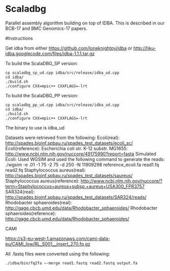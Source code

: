 # Scaladbg
Parallel assembly algorithm building on top of IDBA. This is described in our BCB-17 and BMC Genomics-17 papers.

#Instructions

Get idba from either https://github.com/loneknightpy/idba or http://hku-idba.googlecode.com/files/idba-1.1.1.tar.gz

To build the ScalaDBG_SP version:

    cp scaladbg_sp_ud.cpp idba/src/release/idba_ud.cpp
    cd idba/
    ./build.sh   
    ./configure CXX=mpic++ CXXFLAGS=-lrt

To build the ScalaDBG_PP version:

    cp scaladbg_pp_ud.cpp idba/src/release/idba_ud.cpp
    cd idba/
    ./build.sh   
    ./configure CXX=mpic++ CXXFLAGS=-lrt

The binary to use is idba_ud

Datasets were retrieved from the following:
Ecoli(real): http://spades.bioinf.spbau.ru/spades_test_datasets/ecoli_sc/
Ecoli(reference): Escherichia coli str. K-12 substr. MG1655: http://www.ncbi.nlm.nih.gov/nuccore/49175990?report=fasta
Simulated Ecoli: Used WGSIM and used the following command to generate the reads: ./wgsim -e .01 -1 75 -2 75 -d 250 -N 11909298 reference_ecoli.fa read1.fq read2.fq
Staphylococcus aureus(real): http://spades.bioinf.spbau.ru/spades_test_datasets/saureus/
Staphylococcus aureus(reference): http://www.ncbi.nlm.nih.gov/nuccore/?term=Staphylococcus+aureus+subsp.+aureus+USA300_FPR3757
SAR324(real): http://spades.bioinf.spbau.ru/spades_test_datasets/SAR324/reads/
Rhodobacter sphaeroides(real): http://gage.cbcb.umd.edu/data/Rhodobacter_sphaeroides/
Rhodobacter sphaeroides(reference): http://gage.cbcb.umd.edu/data/Rhodobacter_sphaeroides/
 

CAMI 

https://s3-eu-west-1.amazonaws.com/cami-data-eu/CAMI_low/RL_S001__insert_270.fq.gz


All .fastq files were converted using the following:

    ./idba/bin/fq2fa —-merge read1.fastq read2.fastq output.fa
